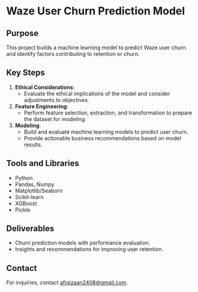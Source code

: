 # Waze User Churn Prediction Model

## Purpose
This project builds a machine learning model to predict Waze user churn and identify factors contributing to retention or churn.

## Key Steps
1. **Ethical Considerations**:
   - Evaluate the ethical implications of the model and consider adjustments to objectives.
2. **Feature Engineering**:
   - Perform feature selection, extraction, and transformation to prepare the dataset for modeling.
3. **Modeling**:
   - Build and evaluate machine learning models to predict user churn.
   - Provide actionable business recommendations based on model results.

## Tools and Libraries
- Python
- Pandas, Numpy
- Matplotlib/Seaborn
- Scikit-learn
- XGBoost
- Pickle

## Deliverables
- Churn prediction models with performance evaluation.
- Insights and recommendations for improving user retention.

## Contact
For inquiries, contact afiqizaan2408@gmail.com.
